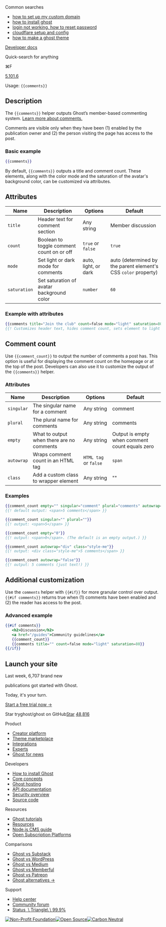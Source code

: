 Common searches

- [how to set up my custom domain](https://ghost.org/help/using-custom-domains/)
- [how to install ghost](https://ghost.org/docs/install/)
- [login not working, how to reset password](https://ghost.org/help/how-do-i-reset-my-password/)
- [cloudflare setup and config](https://ghost.org/help/cloudflare-domain-setup/)
- [how to make a ghost theme](https://ghost.org/docs/themes/)

[Developer docs](https://ghost.org/docs/)

Quick-search for anything

⌘F

[5.101.6](https://github.com/tryghost/ghost/)

Usage: `{{comments}}`

## Description

The `{{comments}}` helper outputs Ghost’s member-based commenting system. [Learn more about comments.](https://ghost.org/help/commenting)

Comments are visible only when they have been (1) enabled by the publication owner and (2) the person visiting the page has access to the post.

### Basic example

```handlebars
{{comments}}

```

By default, `{{comments}}` outputs a title and comment count. These elements, along with the color mode and the saturation of the avatar's background color, can be customized via attributes.

## Attributes

| Name | Description | Options | Default |
| --- | --- | --- | --- |
| `title` | Header text for comment section | Any string | Member discussion |
| `count` | Boolean to toggle comment count on or off | `true` or `false` | `true` |
| `mode` | Set light or dark mode for comments | auto, light, or dark | auto (determined by the parent element's CSS `color` property) |
| `saturation` | Set saturation of avatar background color | `number` | `60` |

### Example with attributes

```handlebars
{{comments title="Join the club" count=false mode="light" saturation=80}}
{{! Customizes header text, hides comment count, sets element to light mode and avatar background color saturation to 80% }}

```

## Comment count

Use `{{comment_count}}` to output the number of comments a post has. This option is useful for displaying the comment count on the homepage or at the top of the post. Developers can also use it to customize the output of the `{{comments}}` helper.

### Attributes

| Name | Description | Options | Default |
| --- | --- | --- | --- |
| `singular` | The singular name for a comment | Any string | comment |
| `plural` | The plural name for comments | Any string | comments |
| `empty` | What to output when there are no comments | Any string | Output is empty when comment count equals zero |
| `autowrap` | Wraps comment count in an HTML tag | `HTML tag` or `false` | `span` |
| `class` | Add a custom class to wrapper element | Any string | "" |

### Examples

```handlebars
{{comment_count empty="" singular="comment" plural="comments" autowrap="span" class=""}}
{{! default output: <span>5 comments</span> }}

{{comment_count singular="" plural=""}}
{{! output: <span>5</span> }}

{{comment_count empty="0"}}
{{! output: <span>0</span>. (The default is an empty output.) }}

{{comment_count autowrap="div" class="style-me"}}
{{! output: <div class="style-me">5 comments</span> }}

{{comment_count autowrap="false"}}
{{! output: 5 comments (just text!) }}

```

## Additional customization

Use the `comments` helper with `{{#if}}` for more granular control over output. `{{#if comments}}` returns true when (1) comments have been enabled and (2) the reader has access to the post.

### Advanced example

```handlebars
{{#if comments}}
   <h2>Discussion</h2>
   <a href="/guides">Community guidelines</a>
   {{comment_count}}
   {{comments title="" count=false mode="light" saturation=80}}
{{/if}}

```

## Launch your site

Last week, 6,707 brand new

publications got started with Ghost.

Today, it's your turn.

[Start a free trial now →](https://account.ghost.org/signup/)

Star tryghost/ghost on GitHub[Star](https://github.com/tryghost/ghost) [48,816](https://github.com/tryghost/ghost/stargazers)

Product

- [Creator platform](https://ghost.org/)
- [Theme marketplace](https://ghost.org/marketplace/)
- [Integrations](https://ghost.org/integrations/)
- [Experts](https://ghost.org/experts/)
- [Ghost for news](https://ghost.org/news/)

Developers

- [How to install Ghost](https://ghost.org/docs/install/)
- [Core concepts](https://ghost.org/docs/)
- [Ghost hosting](https://ghost.org/pricing/)
- [API documentation](https://ghost.org/docs/content-api/)
- [Security overview](https://ghost.org/docs/security/)
- [Source code](https://github.com/TryGhost/Ghost)

Resources

- [Ghost tutorials](https://ghost.org/tutorials/)
- [Resources](https://ghost.org/resources/)
- [Node.js CMS guide](https://nodecms.guide/)
- [Open Subscription Platforms](https://opensubscriptionplatforms.com/)

Comparisons

- [Ghost vs Substack](https://ghost.org/vs/substack/)
- [Ghost vs WordPress](https://ghost.org/vs/wordpress/)
- [Ghost vs Medium](https://ghost.org/vs/medium/)
- [Ghost vs Memberful](https://ghost.org/vs/memberful/)
- [Ghost vs Patreon](https://ghost.org/vs/patreon/)
- [Ghost alternatives →](https://ghost.org/alternatives/)

Support

- [Help center](https://ghost.org/help/)
- [Community forum](https://forum.ghost.org/)
- [Status  \\
Triangle\\
\\
99.9%](https://status.ghost.org/)

[![Non-Profit Foundation](https://ghost.org/images/logos/indie.svg)](https://ghost.org/about/)[![Open Source](https://ghost.org/images/logos/opensource.svg)](https://github.com/tryghost)[![Carbon Neutral](https://ghost.org/images/logos/carbonneutral.svg)](https://climate.stripe.com/6MNofu)